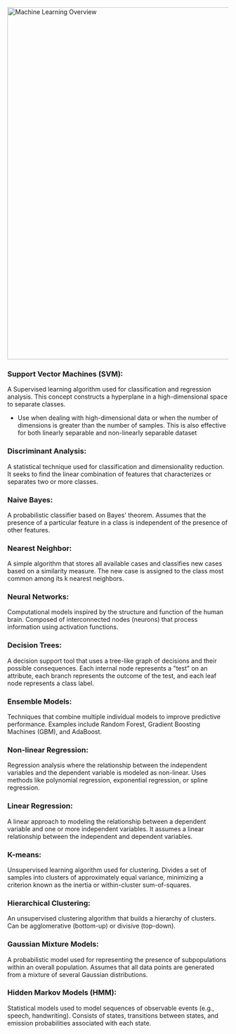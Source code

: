 
<img width="800" alt="Machine Learning Overview" src="https://github.com/StefaneeT/RA-Statistics-Course/assets/89051155/def3c846-e3de-4424-8c89-ef967abc9ad5">


### Support Vector Machines (SVM): 
A Supervised learning algorithm used for classification and regression analysis. This concept constructs a hyperplane in a high-dimensional space to separate classes.

* Use when dealing with high-dimensional data or when the number of dimensions is greater than the number of samples. This is also effective for both linearly separable and non-linearly separable dataset

### Discriminant Analysis:

A statistical technique used for classification and dimensionality reduction.
It seeks to find the linear combination of features that characterizes or separates two or more classes.

### Naive Bayes:

A probabilistic classifier based on Bayes' theorem.
Assumes that the presence of a particular feature in a class is independent of the presence of other features.


### Nearest Neighbor:

A simple algorithm that stores all available cases and classifies new cases based on a similarity measure.
The new case is assigned to the class most common among its k nearest neighbors.

### Neural Networks:

Computational models inspired by the structure and function of the human brain.
Composed of interconnected nodes (neurons) that process information using activation functions.

### Decision Trees:

A decision support tool that uses a tree-like graph of decisions and their possible consequences.
Each internal node represents a "test" on an attribute, each branch represents the outcome of the test, and each leaf node represents a class label.

### Ensemble Models:

Techniques that combine multiple individual models to improve predictive performance.
Examples include Random Forest, Gradient Boosting Machines (GBM), and AdaBoost.

### Non-linear Regression:

Regression analysis where the relationship between the independent variables and the dependent variable is modeled as non-linear.
Uses methods like polynomial regression, exponential regression, or spline regression.

### Linear Regression:

A linear approach to modeling the relationship between a dependent variable and one or more independent variables.
It assumes a linear relationship between the independent and dependent variables.

### K-means:

Unsupervised learning algorithm used for clustering.
Divides a set of samples into clusters of approximately equal variance, minimizing a criterion known as the inertia or within-cluster sum-of-squares.

### Hierarchical Clustering:

An unsupervised clustering algorithm that builds a hierarchy of clusters.
Can be agglomerative (bottom-up) or divisive (top-down).

### Gaussian Mixture Models:

A probabilistic model used for representing the presence of subpopulations within an overall population.
Assumes that all data points are generated from a mixture of several Gaussian distributions.

### Hidden Markov Models (HMM):

Statistical models used to model sequences of observable events (e.g., speech, handwriting).
Consists of states, transitions between states, and emission probabilities associated with each state.
